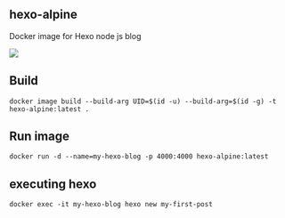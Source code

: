 hexo-alpine
---------------
Docker image for Hexo node js blog

![](https://travis-ci.com/MaurizioBrioschi/hexo-alpine.svg?branch=master)

## Build
```
docker image build --build-arg UID=$(id -u) --build-arg=$(id -g) -t hexo-alpine:latest .
```

## Run image
```
docker run -d --name=my-hexo-blog -p 4000:4000 hexo-alpine:latest 
```

## executing hexo
```
docker exec -it my-hexo-blog hexo new my-first-post
```

